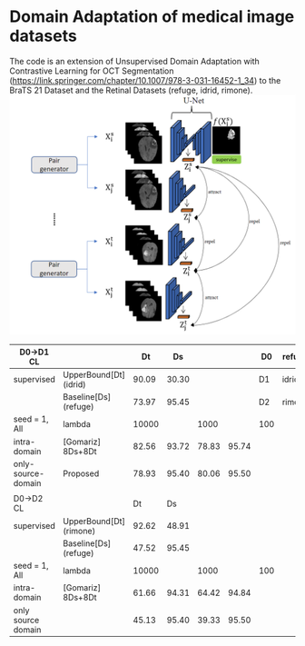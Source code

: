 # Domain Adaptation of medical image datasets 
The code is an extension of Unsupervised Domain Adaptation with Contrastive Learning for OCT Segmentation (https://link.springer.com/chapter/10.1007/978-3-031-16452-1_34) 
to the BraTS 21 Dataset and the Retinal Datasets (refuge, idrid, rimone).
![alt text](https://github.com/LingkaiZhu1999/unet_SegCLR/blob/main/illustration.PNG?raw=true)

| D0->D1 CL          |                         | Dt    | Ds    |       |       | D0  | refuge  |
|--------------------|-------------------------|-------|-------|-------|-------|-----|---------|
| supervised         | UpperBound[Dt] (idrid)  | 90.09 | 30.30 |       |       | D1  | idrid   |
|                    | Baseline[Ds] (refuge)   | 73.97 | 95.45 |       |       | D2  | rimone  |
| seed = 1, All      | lambda                  | 10000 |       | 1000  |       | 100 |         |
| intra-domain       | [Gomariz]  8Ds+8Dt      | 82.56 | 93.72 | 78.83 | 95.74 |     |         |
| only-source-domain | Proposed                | 78.93 | 95.40 | 80.06 | 95.50 |     |         |
|                    |                         |       |       |       |       |     |         |
| D0->D2 CL          |                         | Dt    | Ds    |       |       |     |         |
| supervised         | UpperBound[Dt] (rimone) | 92.62 | 48.91 |       |       |     |         |
|                    | Baseline[Ds] (refuge)   | 47.52 | 95.45 |       |       |     |         |
| seed = 1, All      | lambda                  | 10000 |       | 1000  |       | 100 |         |
| intra-domain       | [Gomariz]  8Ds+8Dt      | 61.66 | 94.31 | 64.42 | 94.84 |     |         |
| only source domain |                         | 45.13 | 95.40 | 39.33 | 95.50 |     |         |
